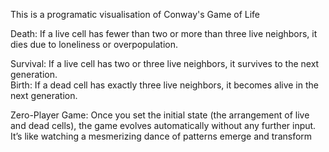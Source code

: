This is a programatic visualisation of Conway's Game of Life

Death: If a live cell has fewer than two or more than three live neighbors, it dies due to loneliness
or overpopulation.   

Survival: If a live cell has two or three live neighbors, it survives to the next generation.        
Birth: If a dead cell has exactly three live neighbors, it becomes alive in the next generation.

Zero-Player Game: Once you set the initial state (the arrangement of live and dead cells), the
game evolves automatically without any further input. It’s like watching a mesmerizing dance of
patterns emerge and transform
